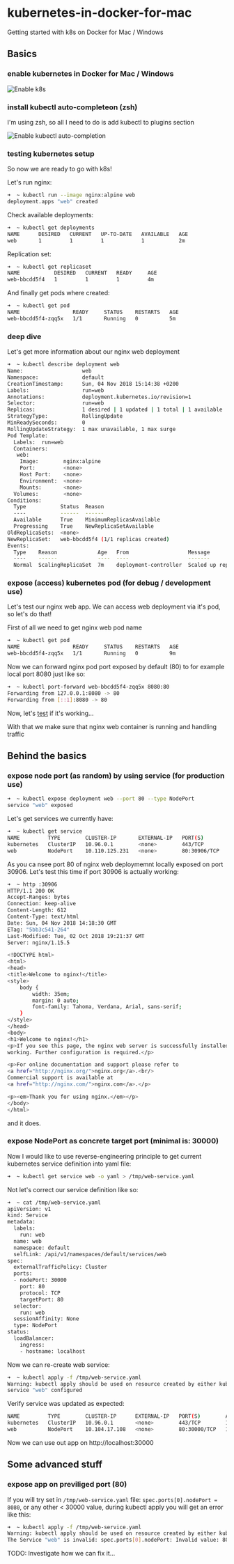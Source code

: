 # kubernetes-in-docker-for-mac
Getting started with k8s on Docker for Mac / Windows

## Basics

### enable kubernetes in Docker for Mac / Windows
![Enable k8s](./01-enable-k8s.png)

### install kubectl auto-completeon (zsh)
I'm using zsh, so all I need to do is add kubectl to plugins section

![Enable kubectl auto-completion](./02-auto-completion.png)

### testing kubernetes setup
So now we are ready to go with k8s!

Let's run nginx:
```bash
➜  ~ kubectl run --image nginx:alpine web
deployment.apps "web" created
```

Check available deployments:
```bash
➜  ~ kubectl get deployments
NAME      DESIRED   CURRENT   UP-TO-DATE   AVAILABLE   AGE
web       1         1         1            1           2m
```

Replication set:
```bash
➜  ~ kubectl get replicaset
NAME           DESIRED   CURRENT   READY     AGE
web-bbcdd5f4   1         1         1         4m
```

And finally get pods where created:
```bash
➜  ~ kubectl get pod
NAME                 READY     STATUS    RESTARTS   AGE
web-bbcdd5f4-zqq5x   1/1       Running   0          5m
```

### deep dive
Let's get more information about our nginx web deployment

```bash
➜  ~ kubectl describe deployment web
Name:                   web
Namespace:              default
CreationTimestamp:      Sun, 04 Nov 2018 15:14:38 +0200
Labels:                 run=web
Annotations:            deployment.kubernetes.io/revision=1
Selector:               run=web
Replicas:               1 desired | 1 updated | 1 total | 1 available | 0 unavailable
StrategyType:           RollingUpdate
MinReadySeconds:        0
RollingUpdateStrategy:  1 max unavailable, 1 max surge
Pod Template:
  Labels:  run=web
  Containers:
   web:
    Image:        nginx:alpine
    Port:         <none>
    Host Port:    <none>
    Environment:  <none>
    Mounts:       <none>
  Volumes:        <none>
Conditions:
  Type           Status  Reason
  ----           ------  ------
  Available      True    MinimumReplicasAvailable
  Progressing    True    NewReplicaSetAvailable
OldReplicaSets:  <none>
NewReplicaSet:   web-bbcdd5f4 (1/1 replicas created)
Events:
  Type    Reason             Age   From                   Message
  ----    ------             ----  ----                   -------
  Normal  ScalingReplicaSet  7m    deployment-controller  Scaled up replica set web-bbcdd5f4 to 1
```

### expose (access) kubernetes pod (for debug / development use)
Let's test our nginx web app. We can access web deployment via it's pod, so let's do that!

First of all we need to get nginx web pod name
```bash
➜  ~ kubectl get pod
NAME                 READY     STATUS    RESTARTS   AGE
web-bbcdd5f4-zqq5x   1/1       Running   0          9m
```

Now we can forward nginx pod port exposed by default (80) to for example local port 8080 just like so:
```bash
➜  ~ kubectl port-forward web-bbcdd5f4-zqq5x 8080:80
Forwarding from 127.0.0.1:8080 -> 80
Forwarding from [::1]:8080 -> 80
```

Now, let's <a href="http://127.0.0.1:8080/" target="_blank">test</a> if it's working...

With that we make sure that nginx web container is running and handling traffic

## Behind the basics

### expose node port (as random) by using service (for production use)

```bash
➜  ~ kubectl expose deployment web --port 80 --type NodePort
service "web" exposed
```

Let's get services we currently have:

```bash
➜  ~ kubectl get service
NAME         TYPE        CLUSTER-IP       EXTERNAL-IP   PORT(S)        AGE
kubernetes   ClusterIP   10.96.0.1        <none>        443/TCP        1h
web          NodePort    10.110.125.231   <none>        80:30906/TCP   50s
```

As you ca nsee port 80 of nginx web deploymemnt locally exposed on port 30906. Let's test this time if port 30906 is actually working:

```bash
➜  ~ http :30906
HTTP/1.1 200 OK
Accept-Ranges: bytes
Connection: keep-alive
Content-Length: 612
Content-Type: text/html
Date: Sun, 04 Nov 2018 14:18:30 GMT
ETag: "5bb3c541-264"
Last-Modified: Tue, 02 Oct 2018 19:21:37 GMT
Server: nginx/1.15.5

<!DOCTYPE html>
<html>
<head>
<title>Welcome to nginx!</title>
<style>
    body {
        width: 35em;
        margin: 0 auto;
        font-family: Tahoma, Verdana, Arial, sans-serif;
    }
</style>
</head>
<body>
<h1>Welcome to nginx!</h1>
<p>If you see this page, the nginx web server is successfully installed and
working. Further configuration is required.</p>

<p>For online documentation and support please refer to
<a href="http://nginx.org/">nginx.org</a>.<br/>
Commercial support is available at
<a href="http://nginx.com/">nginx.com</a>.</p>

<p><em>Thank you for using nginx.</em></p>
</body>
</html>
```

and it does.

### expose NodePort as concrete target port (minimal is: 30000)

Now I would like to use reverse-engineering principle to get current kubernetes service definition into yaml file:

```bash
➜  ~ kubectl get service web -o yaml > /tmp/web-service.yaml
```

Not let's correct our service definition like so:

```bash
➜  ~ cat /tmp/web-service.yaml
apiVersion: v1
kind: Service
metadata:
  labels:
    run: web
  name: web
  namespace: default
  selfLink: /api/v1/namespaces/default/services/web
spec:
  externalTrafficPolicy: Cluster
  ports:
  - nodePort: 30000
    port: 80
    protocol: TCP
    targetPort: 80
  selector:
    run: web
  sessionAffinity: None
  type: NodePort
status:
  loadBalancer:
    ingress:
    - hostname: localhost
```

Now we can re-create web service:

```bash
➜  ~ kubectl apply -f /tmp/web-service.yaml
Warning: kubectl apply should be used on resource created by either kubectl create --save-config or kubectl apply
service "web" configured
```

Verify service was updated as expected:

```bash
NAME         TYPE        CLUSTER-IP      EXTERNAL-IP   PORT(S)        AGE
kubernetes   ClusterIP   10.96.0.1       <none>        443/TCP        1h
web          NodePort    10.104.17.108   <none>        80:30000/TCP   10m
```

Now we can use out app on http://localhost:30000

## Some advanced stuff

### expose app on previliged port (80)

If you will try set in `/tmp/web-service.yaml` file: `spec.ports[0].nodePort = 8080`, or any other < 30000 value, during kubectl apply you will get an error like this:

```bash
➜  ~ kubectl apply -f /tmp/web-service.yaml
Warning: kubectl apply should be used on resource created by either kubectl create --save-config or kubectl apply
The Service "web" is invalid: spec.ports[0].nodePort: Invalid value: 8080: provided port is not in the valid range. The range of valid ports is 30000-32767
```

TODO: Investigate how we can fix it...

<!--

As you can see, by default, `service-node-port-range` parameter is: `30000-32767`. Bu we can try fix that...
Let's re-configure `kubeadm-config` configmap in `kube-system` namespace:

```bash
kubectl edit configmap kubeadm-config -n kube-system
```

and add `data.apiServerExtraArgs.service-node-port-range: 80-65535` value

```bash
apiVersion: v1¬
data:¬
  MasterConfiguration: |¬
    api:¬
      advertiseAddress: 192.168.65.3¬
      bindPort: 6443¬
      controlPlaneEndpoint: ""¬
    apiServerExtraArgs:¬
      # https://github.com/kubernetes/kubernetes/blob/v1.10.3/cmd/kube-apiserver/app/server.go#L394¬
      # https://github.com/kubernetes/kubeadm/issues/122#issuecomment-392107992¬
      service-node-port-range: 80-65535
```

![Fix ServiceNodePortRange](./03-service-node-port-range-80-65535.png)

Now let's update NodePort in `/tmp/web-service.yaml` file to 80:

![NodePort: 80](./04-service-with-node-port-80.png)

And re-apply web service:

Done.

Nope, this shit down work.

-->
